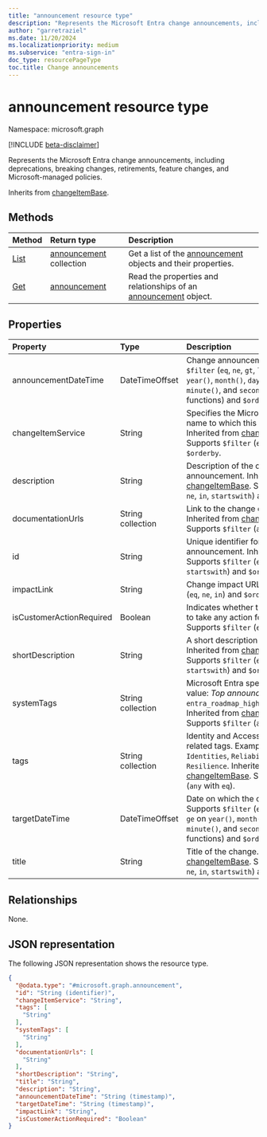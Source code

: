 ```yaml
---
title: "announcement resource type"
description: "Represents the Microsoft Entra change announcements, including deprecations, breaking changes, retirements, feature changes, and Microsoft-managed policies."
author: "garretraziel"
ms.date: 11/20/2024
ms.localizationpriority: medium
ms.subservice: "entra-sign-in"
doc_type: resourcePageType
toc.title: Change announcements
---
```


# announcement resource type

Namespace: microsoft.graph

[!INCLUDE [beta-disclaimer](../../includes/beta-disclaimer.md)]

Represents the Microsoft Entra change announcements, including deprecations, breaking changes, retirements, feature changes, and Microsoft-managed policies.

Inherits from [changeItemBase](../resources/changeitembase.md).

## Methods
|Method|Return type|Description|
|:---|:---|:---|
|[List](../api/announcement-list.md)|[announcement](../resources/announcement.md) collection|Get a list of the [announcement](../resources/announcement.md) objects and their properties.|
|[Get](../api/announcement-get.md)|[announcement](../resources/announcement.md)|Read the properties and relationships of an [announcement](../resources/announcement.md) object.|

## Properties
|Property|Type|Description|
|:---|:---|:---|
|announcementDateTime|DateTimeOffset|Change announcement date. Supports `$filter` (`eq`, `ne`, `gt`, `lt`, `le` and `ge` on `year()`, `month()`, `day()`, `hour()`, `minute()`, and `second()` built in functions) and `$orderby`.|
|changeItemService|String|Specifies the Microsoft Entra service name to which this item belongs. Inherited from [changeItemBase](../resources/changeitembase.md). Supports `$filter` (`eq`, `ne`, `in`) and `$orderby`.|
|description|String|Description of the change announcement. Inherited from [changeItemBase](../resources/changeitembase.md). Supports `$filter` (`eq`, `ne`, `in`, `startswith`) and `$orderby`.|
|documentationUrls|String collection|Link to the change documentation. Inherited from [changeItemBase](../resources/changeitembase.md). Supports `$filter` (`any` with `eq`).|
|id|String|Unique identifier for the change announcement. Inherited from [entity](../resources/entity.md). Supports `$filter` (`eq`, `ne`, `in`, `startswith`) and `$orderby`.|
|impactLink|String|Change impact URL. Supports `$filter` (`eq`, `ne`, `in`) and `$orderby`.|
|isCustomerActionRequired|Boolean|Indicates whether the customer needs to take any action for this change. Supports `$filter` (`eq`, `ne`).|
|shortDescription|String|A short description of the change. Inherited from [changeItemBase](../resources/changeitembase.md). Supports `$filter` (`eq`, `ne`, `in`, `startswith`) and `$orderby`.|
|systemTags|String collection|Microsoft Entra specific tags. Example value: *Top announcement* - `entra_roadmap_highlight_product_news`. Inherited from [changeItemBase](../resources/changeitembase.md). Supports `$filter` (`any` with `eq`).|
|tags|String collection|Identity and Access Management (IAM) related tags. Example values: `External Identities`, `Reliability and Resilience`. Inherited from [changeItemBase](../resources/changeitembase.md). Supports `$filter` (`any` with `eq`).|
|targetDateTime|DateTimeOffset|Date on which the change rolls out. Supports `$filter` (`eq`, `ne`, `gt`, `lt`, `le` and `ge` on `year()`, `month()`, `day()`, `hour()`, `minute()`, and `second()` built in functions) and `$orderby`.|
|title|String|Title of the change. Inherited from [changeItemBase](../resources/changeitembase.md). Supports `$filter` (`eq`, `ne`, `in`, `startswith`) and `$orderby`.|

## Relationships
None.

## JSON representation
The following JSON representation shows the resource type.
<!-- {
  "blockType": "resource",
  "keyProperty": "id",
  "@odata.type": "microsoft.graph.announcement",
  "baseType": "microsoft.graph.changeItemBase",
  "openType": false
}
-->
``` json
{
  "@odata.type": "#microsoft.graph.announcement",
  "id": "String (identifier)",
  "changeItemService": "String",
  "tags": [
    "String"
  ],
  "systemTags": [
    "String"
  ],
  "documentationUrls": [
    "String"
  ],
  "shortDescription": "String",
  "title": "String",
  "description": "String",
  "announcementDateTime": "String (timestamp)",
  "targetDateTime": "String (timestamp)",
  "impactLink": "String",
  "isCustomerActionRequired": "Boolean"
}
```

